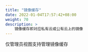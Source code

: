 ```yaml
---
title: "镜像缓存"
date: 2022-01-04T17:57:42+08:00
weight: 70
description: >  
    镜像缓存即对应私有云或公有云上的镜像
---
```


仅管理员视图支持管理镜像缓存